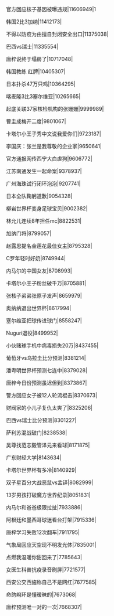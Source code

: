 官方回应核子基因被曝违规|11606949|1

韩国2比3加纳|11412173|

不得以防疫为由擅自封闭安全出口|11375038|

巴西vs瑞士|11335554|

唐梓说终于塌房了|10717048|

韩国教练 红牌|10405307|

日本扑杀47万只鸡|10364295|

喀麦隆3比3塞尔维亚|10265665|

起底关联37家核检机构的张姗姗|9999989|

曹圭成梅开二度|9801067|

卡塔尔小王子秀中文说我爱你们|9723187|

李国庆：张兰是我尊敬的企业家|9650641|

官方通报网传西宁大白虐狗|9606772|

江苏南通发生一起命案|9378937|

广州海珠试行闭环泡泡|9207741|

日本全队鞠躬道歉|9054328|

柳岩世界杯变身足球宝贝|9002382|

林允儿连续8年担任mc|8822531|

加纳门将|8799057|

赵露思提名金莲花最佳女主|8795328|

C罗年轻时好奶|8749944|

内马尔的中国女友|8708993|

卡塔尔小王子粉丝破千万|8705881|

张核子弟弟张原子发声|8659979|

奥纳纳退出世界杯|8617994|

塞尔维亚把球传进球门|8558247|

Nuguri退役|8499952|

小伙赌球手机中病毒损失20万|8437455|

葡萄牙vs乌拉圭比分预测|8381214|

潘粤明世界杯预测七连中|8379028|

唐梓今日份预测虽迟但到|8373867|

警方回应女子被12人轮流棍击|8370673|

财阀家的小儿子复仇太爽了|8325206|

巴西vs瑞士比分预测|8301227|

萨利苏混战破门|8238538|

吴尊找范志毅管泽元来看球|8171875|

广东财经大学|8143634|

卡塔尔世界杯有多冷|8140929|

双子星百分大战恶鼠vs孟铎|8082999|

13岁男孩打破魔方世界纪录|8051831|

内马尔和爸爸极限拉扯|7933886|

阿根廷和墨西哥球迷看台打架|7915336|

唐梓学习失败12次翻车|7911795|

气象局回应天空现不明发光体|7835001|

点燃我温暖你甜回来了|7785643|

女医生科普抗疫录音刷屏|7721577|

西安公交西施称自己不是网红|7677585|

命韵峋环是懂暧昧的|7673068|

唐梓预测唯一对的一次|7668307|

